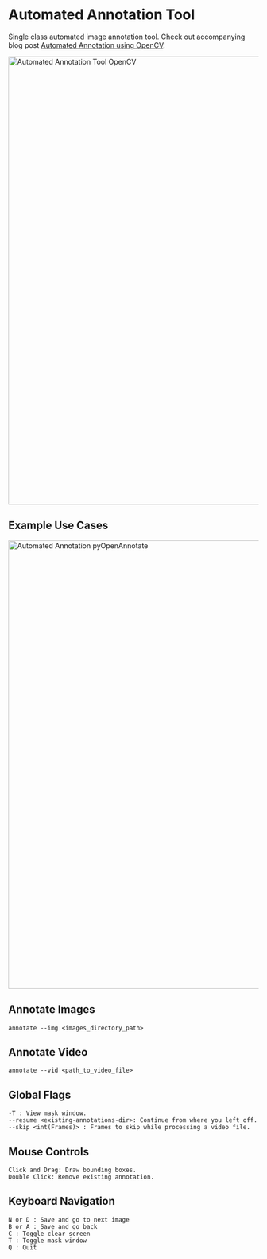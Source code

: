 # Automated Annotation Tool

Single class automated image annotation tool. Check out accompanying blog post [Automated Annotation using OpenCV](https://learnopencv.com/automated-image-annotation-tool-using-opencv-python/).

<img src="https://learnopencv.com/wp-content/uploads/2022/12/annotation-tool.gif" alt="Automated Annotation Tool OpenCV" width="900">

## Example Use Cases
<img src="https://learnopencv.com/wp-content/uploads/2022/11/stags-and-boars-image-annotation-tool-opencv-contour-analysis.png" alt="Automated Annotation pyOpenAnnotate" width="900">


## Annotate Images

```
annotate --img <images_directory_path>
```

## Annotate Video
```
annotate --vid <path_to_video_file>
```
## Global Flags
```
-T : View mask window.
--resume <existing-annotations-dir>: Continue from where you left off.
--skip <int(Frames)> : Frames to skip while processing a video file.
```

## Mouse Controls
```
Click and Drag: Draw bounding boxes.
Double Click: Remove existing annotation.
```
## Keyboard Navigation
```
N or D : Save and go to next image
B or A : Save and go back
C : Toggle clear screen 
T : Toggle mask window
Q : Quit
```
